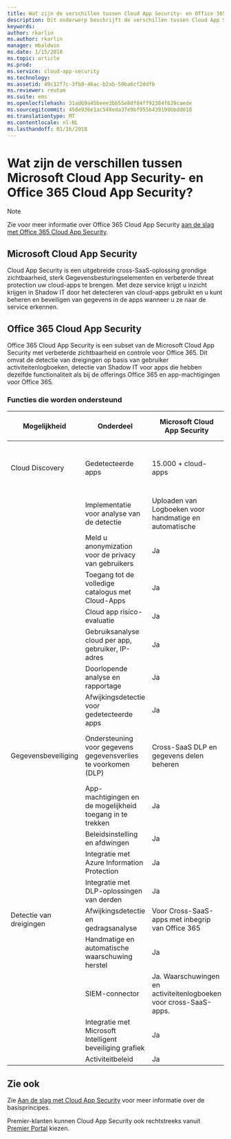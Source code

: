 ```yaml
---
title: Wat zijn de verschillen tussen Cloud App Security- en Office 365 Cloud App Security? | Microsoft Docs
description: Dit onderwerp beschrijft de verschillen tussen Cloud App Security- en Office 365 Cloud App Security.
keywords: 
author: rkarlin
ms.author: rkarlin
manager: mbaldwin
ms.date: 1/15/2018
ms.topic: article
ms.prod: 
ms.service: cloud-app-security
ms.technology: 
ms.assetid: 49c12f7c-3fb8-46ac-b2ab-59ba6cf2ddfb
ms.reviewer: reutam
ms.suite: ems
ms.openlocfilehash: 31ad69a45beee3bb55e8df84ff92384f639caede
ms.sourcegitcommit: 458e936e1ac548eda37e9bf955b439199bbdd018
ms.translationtype: MT
ms.contentlocale: nl-NL
ms.lasthandoff: 01/16/2018
---
```

# <a name="what-are-the-differences-between-microsoft-cloud-app-security-and-office-365-cloud-app-security"></a>Wat zijn de verschillen tussen Microsoft Cloud App Security- en Office 365 Cloud App Security?

> [!NOTE]
> Zie voor meer informatie over Office 365 Cloud App Security [aan de slag met Office 365 Cloud App Security](https://support.office.com/article/Get-started-with-Advanced-Management-Security-d9ee4d67-f2b3-42b4-9c9e-c4529904990a).

## <a name="microsoft-cloud-app-security"></a>Microsoft Cloud App Security 

Cloud App Security is een uitgebreide cross-SaaS-oplossing grondige zichtbaarheid, sterk Gegevensbesturingselementen en verbeterde threat protection uw cloud-apps te brengen. Met deze service krijgt u inzicht krijgen in Shadow IT door het detecteren van cloud-apps gebruikt en u kunt beheren en beveiligen van gegevens in de apps wanneer u ze naar de service erkennen. 

## <a name="office-365-cloud-app-security"></a>Office 365 Cloud App Security

Office 365 Cloud App Security is een subset van de Microsoft Cloud App Security met verbeterde zichtbaarheid en controle voor Office 365. Dit omvat de detectie van dreigingen op basis van gebruiker activiteitenlogboeken, detectie van Shadow IT voor apps die hebben dezelfde functionaliteit als bij de offerings Office 365 en app-machtigingen voor Office 365.

### <a name="feature-support"></a>Functies die worden ondersteund

|Mogelijkheid|Onderdeel|Microsoft Cloud App Security|Office 365 Cloud App Security|
|----|----|----|----|
|Cloud Discovery|Gedetecteerde apps |15.000 + cloud-apps  |750 + cloud-apps Cloud-apps met een vergelijkbare functionaliteit op Office 365|
||Implementatie voor analyse van de detectie|Uploaden van Logboeken voor handmatige en automatische|Handmatige upload logboek|
||Meld u anonymization voor de privacy van gebruikers|Ja|Nee|
||Toegang tot de volledige catalogus met Cloud-Apps|Ja||
||Cloud app risico-evaluatie|Ja||
||Gebruiksanalyse cloud per app, gebruiker, IP-adres|Ja||
||Doorlopende analyse en rapportage|Ja||
||Afwijkingsdetectie voor gedetecteerde apps|Ja||
|Gegevensbeveiliging|Ondersteuning voor gegevens gegevensverlies te voorkomen (DLP)|Cross-SaaS DLP en gegevens delen beheren|Gebruikt bestaande Office DLP (beschikbaar in Office E3 en hoger)|
||App-machtigingen en de mogelijkheid toegang in te trekken|Ja|Ja|
||Beleidsinstelling en afdwingen|Ja||
||Integratie met Azure Information Protection |Ja||
||Integratie met DLP-oplossingen van derden|Ja||
|Detectie van dreigingen|Afwijkingsdetectie en gedragsanalyse|Voor Cross-SaaS-apps met inbegrip van Office 365|Voor Office 365-apps |
||Handmatige en automatische waarschuwing herstel|Ja|Ja|
||SIEM-connector|Ja. Waarschuwingen en activiteitenlogboeken voor cross-SaaS-apps.|Ja. Alleen waarschuwingen voor Office 365.|
||Integratie met Microsoft Intelligent beveiliging grafiek|Ja|Ja|
||Activiteitbeleid|Ja|Ja|



## <a name="see-also"></a>Zie ook  

Zie [Aan de slag met Cloud App Security](getting-started-with-cloud-app-security.md) voor meer informatie over de basisprincipes.    

Premier-klanten kunnen Cloud App Security ook rechtstreeks vanuit [Premier Portal](https://premier.microsoft.com/) kiezen.   

